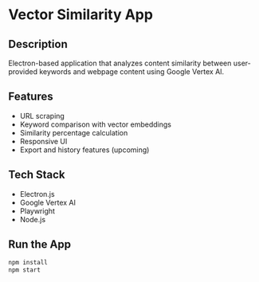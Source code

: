 # Vector Similarity App

## Description
Electron-based application that analyzes content similarity between user-provided keywords and webpage content using Google Vertex AI.

## Features
- URL scraping
- Keyword comparison with vector embeddings
- Similarity percentage calculation
- Responsive UI
- Export and history features (upcoming)

## Tech Stack
- Electron.js
- Google Vertex AI
- Playwright
- Node.js

## Run the App
```bash
npm install
npm start
